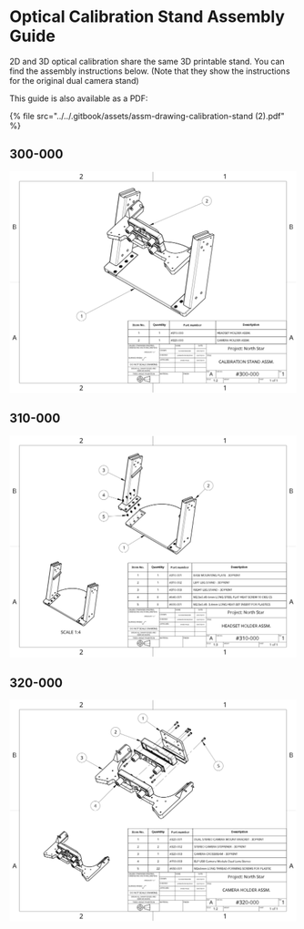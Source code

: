 # Optical Calibration Stand Assembly Guide

2D and 3D optical calibration share the same 3D printable stand. You can find the assembly instructions below. \(Note that they show the instructions for the original dual camera stand\)

This guide is also available as a PDF:

{% file src="../../.gitbook/assets/assm-drawing-calibration-stand \(2\).pdf" %}

## 300-000

![CALIBRATION STAND ASSM.](../../.gitbook/assets/assm-drawing-calibration-stand-1.png)

## 310-000

![HEADSET HOLDER ASSM.](../../.gitbook/assets/assm-drawing-calibration-stand-2.png)

## 320-000

![CAMERA HOLDER ASSM. (For 3D Calibration)](../../.gitbook/assets/assm-drawing-calibration-stand-3.png)